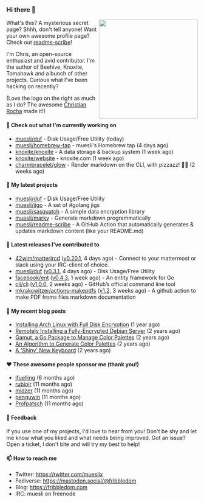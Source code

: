 ### Hi there 👋

<img align="right" src="https://raw.githubusercontent.com/muesli/muesli/master/assets/termenv.png" width="260">

What's this? A mysterious secret page? Shhh, don't tell anyone!
Want your own awesome profile page? Check out [readme-scribe](https://github.com/muesli/readme-scribe)!

I'm Chris, an open-source enthusiast and avid contributor. I'm the author of Beehive, Knoxite, Tomahawk and a bunch
of other projects. Curious what I've been hacking on recently?

(Love the logo on the right as much as I do? The awesome [Christian Rocha](https://github.com/meowgorithm/) made it!)

#### 👷 Check out what I'm currently working on

- [muesli/duf](https://github.com/muesli/duf) - Disk Usage/Free Utility (today)
- [muesli/homebrew-tap](https://github.com/muesli/homebrew-tap) - muesli&#39;s Homebrew tap (4 days ago)
- [knoxite/knoxite](https://github.com/knoxite/knoxite) - A data storage &amp; backup system (1 week ago)
- [knoxite/website](https://github.com/knoxite/website) - knoxite.com (1 week ago)
- [charmbracelet/glow](https://github.com/charmbracelet/glow) - Render markdown on the CLI, with pizzazz! 💅🏻 (2 weeks ago)

#### 🌱 My latest projects

- [muesli/duf](https://github.com/muesli/duf) - Disk Usage/Free Utility
- [muesli/jigo](https://github.com/muesli/jigo) - A set of #golang jigs
- [muesli/sasquatch](https://github.com/muesli/sasquatch) - A simple data encryption library
- [muesli/marky](https://github.com/muesli/marky) - Generate markdown programmatically
- [muesli/readme-scribe](https://github.com/muesli/readme-scribe) - A GitHub Action that automatically generates &amp; updates markdown content (like your README.md)

#### 🔭 Latest releases I've contributed to

- [42wim/matterircd](https://github.com/42wim/matterircd) ([v0.20.1](https://github.com/42wim/matterircd/releases/tag/v0.20.1), 4 days ago) - Connect to your mattermost or slack using your IRC-client of choice.
- [muesli/duf](https://github.com/muesli/duf) ([v0.3.1](https://github.com/muesli/duf/releases/tag/v0.3.1), 4 days ago) - Disk Usage/Free Utility
- [facebook/ent](https://github.com/facebook/ent) ([v0.4.3](https://github.com/facebook/ent/releases/tag/v0.4.3), 1 week ago) - An entity framework for Go
- [cli/cli](https://github.com/cli/cli) ([v1.0.0](https://github.com/cli/cli/releases/tag/v1.0.0), 2 weeks ago) - GitHub’s official command line tool
- [mkrakowitzer/actions-makepdfs](https://github.com/mkrakowitzer/actions-makepdfs) ([v1.2](https://github.com/mkrakowitzer/actions-makepdfs/releases/tag/v1.2), 3 weeks ago) - A github action to make PDF froms files markdown documentation

#### 📜 My recent blog posts

- [Installing Arch Linux with Full Disk Encryption](https://fribbledom.com/posts/encrypted-arch-install/) (1 year ago)
- [Remotely Installing a Fully-Encrypted Debian Server](https://fribbledom.com/posts/encrypted-remote-debian-install/) (2 years ago)
- [Gamut, a Go Package to Manage Color Palettes](https://fribbledom.com/posts/gamut-package-to-handle-color-palettes/) (2 years ago)
- [An Algorithm to Generate Color Palettes](https://fribbledom.com/posts/an-algorithm-to-generate-color-palettes/) (2 years ago)
- [A &#39;Shiny&#39; New Keyboard](https://fribbledom.com/posts/a-shiny-new-keyboard/) (2 years ago)

#### ❤️ These awesome people sponsor me (thank you!)

- [lfuelling](https://github.com/lfuelling) (6 months ago)
- [rubiojr](https://github.com/rubiojr) (11 months ago)
- [midzer](https://github.com/midzer) (11 months ago)
- [penguwin](https://github.com/penguwin) (11 months ago)
- [Profpatsch](https://github.com/Profpatsch) (11 months ago)

#### 💬 Feedback

If you use one of my projects, I'd love to hear from you! Don't be shy and let me know what you liked
and what needs being improved. Got an issue? Open a ticket, I don't bite and will try my best to help!

#### 📫 How to reach me

- Twitter: https://twitter.com/mueslix
- Fediverse: https://mastodon.social/@fribbledom
- Blog: https://fribbledom.com
- IRC: muesli on freenode
